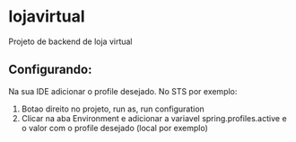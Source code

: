 # lojavirtual

Projeto de backend de loja virtual

## Configurando:

Na sua IDE adicionar o profile desejado. No STS por exemplo:  
1. Botao direito no projeto, run as, run configuration
2. Clicar na aba Environment e adicionar a variavel spring.profiles.active e o valor com o profile desejado (local por exemplo)
